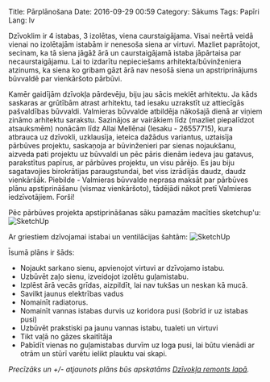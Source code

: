 Title: Pārplānošana
Date: 2016-09-29 00:59
Category: Sākums
Tags: Papīri
Lang: lv

Dzīvoklim ir 4 istabas, 3 izolētas, viena caurstaigājama. Visai neērtā veidā vienai no izolētajām istabām ir nenesoša siena ar virtuvi. Mazliet paprātojot, secinam, ka tā siena jāgāž ārā un caurstaigājamā istaba jāpārtaisa par necaurstaigājamu. Lai to izdarītu nepieciešams arhitekta/būvinženiera atzinums, ka siena ko gribam gāzt ārā nav nesošā siena un apstriprinājums būvvaldē par vienkāršoto pārbūvi.

Kamēr gaidījām dzīvokļa pārdevēju, biju jau sācis meklēt arhitektu. Ja kāds saskaras ar grūtībām atrast arhitektu, tad iesaku uzrakstīt uz attiecīgās pašvaldības būvvaldi. Valmieras būvvalde atbildēja nākošajā dienā ar viņiem zināmo arhitektu sarakstu. Sazinājos ar vairākiem līdz (mazliet piepalīdzot atsauksmēm) nonācām līdz Allai Mellēnai (Iesaku - 26557715), kura atbrauca uz dzīvokli, uzklausīja, ieteica dažādus variantus, uztaisīja pārbūves projektu, saskaņoja ar būvinženieri par sienas nojaukšanu, aizveda pati projektu uz būvvaldi un pēc pāris dienām iedeva jau gatavus, parakstītus papīrus, ar pārbūves projektu, un visu pārējo. Es jau biju sagatavojies birokrātijas paraugstundai, bet viss izrādījās daudz, daudz vienkāršāk. Piebilde - Valmieras būvvalde neprasa maksāt par pārbūves plānu apstiprināšanu (vismaz vienkāršoto), tādējādi nākot pretī Valmieras iedzīvotājiem. Forši!

Pēc pārbūves projekta apstiprināšanas sāku pamazām macīties sketchup'u:
![SketchUp]({static}/images/3d-1.png)

Ar griestiem dzīvojamai istabai un ventilācijas šahtām:
![SketchUp]({static}/images/3d-2.png)

Īsumā plāns ir šāds:

* Nojaukt sarkano sienu, apvienojot virtuvi ar dzīvojamo istabu.
* Uzbūvēt zaļo sienu, izveidojot izolētu guļamistabu.
* Izplēst ārā vecās grīdas, aizpildīt, lai nav tukšas un neskan kā mucā.
* Savilkt jaunus elektrības vadus
* Nomainīt radiatorus.
* Nomainīt vannas istabas durvis uz koridora pusi (šobrīd ir uz istabas pusi)
* Uzbūvēt prakstiski pa jaunu vannas istabu, tualeti un virtuvi
* Tikt vaļā no gāzes skaitītāja
* Pabīdīt vienas no guļamistabas durvīm uz loga pusi, lai būtu vienādi ar otrām un stūrī varētu ielikt plauktu vai skapi.

*Precīzāks un +/- atjaunots plāns būs apskatāms [Dzīvokļa remonts lapā]({filename}/pages/lv/dzivokla-remonts.md).*
